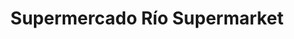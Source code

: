 ---
title: "Supermercado Río Supermarket"
url: /caracas/supermercado-rio-supermarket-av-casanova/
shop: Supermarkt
---